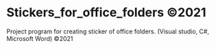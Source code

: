 # Stickers_for_office_folders ©2021
Project program for creating sticker of office folders. (Visual studio, C#, Microsoft Word) ©2021
